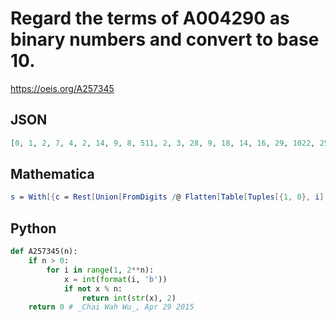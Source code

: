 # Regard the terms of A004290 as binary numbers and convert to base 10\.
https://oeis.org/A257345
## JSON
```JSON
[0, 1, 2, 7, 4, 2, 14, 9, 8, 511, 2, 3, 28, 9, 18, 14, 16, 29, 1022, 25, 4, 21, 6, 53, 56, 4, 18, 895, 36, 109, 14, 59, 32, 63, 58, 18, 2044, 7, 50, 21, 8, 31, 42, 109, 12, 1022, 106, 19, 112, 97, 4, 35, 36, 35, 1790, 6, 72, 25, 218, 223, 28, 37, 118, 991, 64]
```
## Mathematica
```Mathematica
s = With[{c = Rest[Union[FromDigits /@ Flatten[Table[Tuples[{1, 0}, i], {i, 10}], 1]]]}, Join[{0}, Flatten[Table[Select[c, Divisible[#, n] &, 1], {n, 120}]]]]; FromDigits[IntegerDigits@ #, 2] & /@ s (* _Michael De Vlieger_, Apr 29 2015, after _Harvey P. Dale_ at A004290 *)
```
## Python
```Python
def A257345(n):
    if n > 0:
        for i in range(1, 2**n):
            x = int(format(i, 'b'))
            if not x % n:
                return int(str(x), 2)
    return 0 # _Chai Wah Wu_, Apr 29 2015
```
